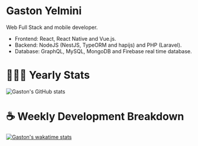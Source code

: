 # Gaston Yelmini

Web Full Stack and mobile developer.

- Frontend: React, React Native and Vue.js.
- Backend: NodeJS (NestJS, TypeORM and hapijs) and PHP (Laravel).
- Database: GraphQL, MySQL, MongoDB and Firebase real time database.

# 👨🏻‍💻 Yearly Stats
![Gaston's GitHub stats](https://github-readme-stats.vercel.app/api?username=gastonyelmini&show_icons=true&count_private=true&hide=stars&v=5)

# ☕️ Weekly Development Breakdown
[![Gaston's wakatime stats](https://github-readme-stats.vercel.app/api/wakatime?username=gastonyelmini)](https://github.com/anuraghazra/github-readme-stats)
